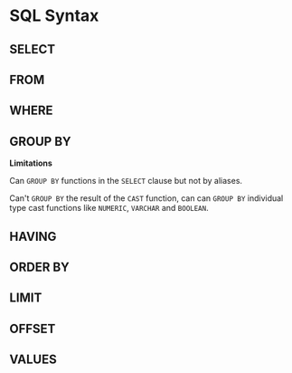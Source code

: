 # SQL Syntax

## SELECT

## FROM

## WHERE

## GROUP BY

**Limitations**

Can `GROUP BY` functions in the `SELECT` clause but not by aliases.

Can't `GROUP BY` the result of the `CAST` function, can can `GROUP BY` individual type cast functions like `NUMERIC`, `VARCHAR` and `BOOLEAN`.

## HAVING

## ORDER BY

## LIMIT

## OFFSET

## VALUES